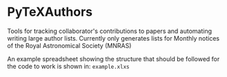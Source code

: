 # PyTeXAuthors

Tools for tracking collaborator's contributions to papers and automating writing large author lists.
Currently only generates lists for Monthly notices of the Royal Astronomical Society (MNRAS)

An example spreadsheet showing the structure that should be followed for the code to work is shown in: `example.xlxs`
